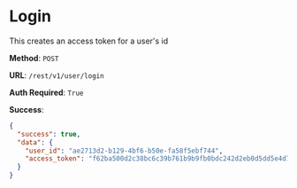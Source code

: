 # Login

This creates an access token for a user's id

**Method**: `POST`

**URL**: `/rest/v1/user/login`

**Auth Required**: `True`

**Success**:
```json
{
  "success": true,
  "data": {
    "user_id": "ae2713d2-b129-4bf6-b50e-fa58f5ebf744",
    "access_token": "f62ba500d2c38bc6c39b761b9b9fb0bdc242d2eb0d5dd5e4d7017dcf2e8ca243fb2ad370e8dc086569f1e864c38feb2e76f26c493992f9eecbe25207312cd6be"
  }
}
```
